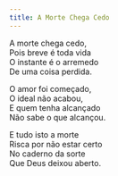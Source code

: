 ```yaml
---
title: A Morte Chega Cedo
---
```

A morte chega cedo,  
Pois breve é toda vida  
O instante é o arremedo  
De uma coisa perdida.  
  
O amor foi começado,  
O ideal não acabou,  
E quem tenha alcançado  
Não sabe o que alcançou.  
  
E tudo isto a morte  
Risca por não estar certo  
No caderno da sorte  
Que Deus deixou aberto.